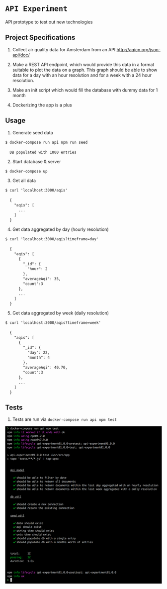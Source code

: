 # `API Experiment`

API prototype to test out new technologies

## Project Specifications

  1. Collect air quality data for Amsterdam from an API http://aqicn.org/json-api/doc/
  
  2. Make a REST API endpoint, which would provide this data in a format suitable to plot the data on a graph. This graph should be able to show data for a day with an hour resolution and for a week with a 24 hour resolution.

  3. Make an init script which would fill the database with dummy data for 1 month

  4. Dockerizing the app is a plus

## Usage

  1. Generate seed data
  ```
  $ docker-compose run api npm run seed
  
    DB populated with 1000 entries
  ```

  2. Start database & server
  ```
  $ docker-compose up
  ```
  
  3. Get all data
  ```
  $ curl 'localhost:3000/aqis'
  
    {
      "aqis": [
        ...
      ]
    }
  ```
    
  4. Get data aggregated by day (hourly resolution)
  ```
  $ curl 'localhost:3000/aqis?timeframe=day'
  
    {
      "aqis": [
        {
          "_id": {
            "hour": 2
          }, 
          "averageAqi": 35,
          "count":3
        },
        ...
      ]
    }
  ```
  
  5. Get data aggregated by week (daily resolution)
  ```
  $ curl 'localhost:3000/aqis?timeframe=week'
  
    {
      "aqis": [
        {
          "_id": {
            "day": 22,
            "month": 4
          }, 
          "averageAqi": 40.70,
          "count":3
        },
        ...
      ]
    }
  ```

## Tests

  1. Tests are run via `docker-compose run api npm test`
  
![alt tag](https://raw.githubusercontent.com/rjbernaldo/api-experiment/master/screenshot.png)
